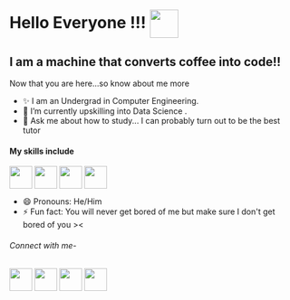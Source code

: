 # Hello Everyone !!! <a target="blank"><img align="center" src="https://c.tenor.com/4kIHjPaMiDoAAAAj/the-blobs-live-on-waving.gif" height="50" /></a>

## I am a machine that converts coffee into code!!

Now that you are here...so know about me more
- ✨ I am an Undergrad in Computer Engineering.
- 🔭 I’m currently upskilling into Data Science . 
- 💬 Ask me about how to study... I can probably turn out to be the best tutor


#### My skills include


<a target="blank"><img align="center" src="https://img.icons8.com/color/2x/c.png" height="40" /></a>
<a target="blank"><img align="center" src="https://img.icons8.com/color/2x/python.png" height="40" /></a>
<a target="blank"><img align="center" src="https://img.icons8.com/ios/2x/java-coffee-cup-logo.png" height="40" /></a>
<a target="blank"><img align="center" src="https://img.icons8.com/fluency/2x/mysql.png" height="40" /></a>

- 😄 Pronouns: He/Him
- ⚡ Fun fact: You will never get bored of me but make sure I don't get bored of you ><

###### Connect with me-
<a href="borasarthak122@gmail.com" target="blank"><img align="center" src="https://img.icons8.com/color/2x/gmail-new.png" height="40" /></a>
<a href="https://www.instagram.com/sarthakkbora" target="blank"><img align="center" src="https://img.icons8.com/color/2x/instagram-new.png" height="40" /></a>
<a href="https://m.facebook.com/sarthakbora122" target="blank"><img align="center" src="https://img.icons8.com/color/2x/facebook-new.png" height="40" /></a>
<a href="https://www.linkedin.com/in/sarthak-bora-415769259/" target="blank"><img align="center" src="https://img.icons8.com/color/2x/linkedin.png" height="40" /></a>
